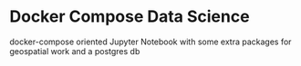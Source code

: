 # Docker Compose Data Science
docker-compose oriented Jupyter Notebook with some extra packages for geospatial work and a postgres db


